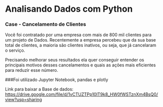 # Analisando Dados com Python

### Case - Cancelamento de Clientes

Você foi contratado por uma empresa com mais de 800 mil clientes para um projeto de Dados. Recentemente a empresa percebeu que da sua base total de clientes, a maioria são clientes inativos, ou seja, que já cancelaram o serviço.

Precisando melhorar seus resultados ela quer conseguir entender os principais motivos desses cancelamentos e quais as ações mais eficientes para reduzir esse número.

###Foi utilizado Jupyter Notebook, pandas e plotly

Link para baixar a Base de dados: https://drive.google.com/file/d/1vCTUZTPp10lT9k8_HW0fWSTznXm4BsQ0/view?usp=sharing
